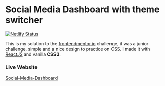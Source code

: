 # Social Media Dashboard with theme switcher

[![Netlify Status](https://api.netlify.com/api/v1/badges/6b37dcc4-3d92-4854-9bfe-8d495c495a78/deploy-status)](https://app.netlify.com/sites/akamfoad-social-media-dashboard/deploys)

This is my solution to the [frontendmentor.io](https://www.frontendmentor.io/challenges/social-media-dashboard-with-theme-switcher-6oY8ozp_H "social media dashboard with theme switcher - frontendmentor.io") challenge, it was a junior challenge, simple and a nice design to practice on CSS. I made it with [ReactJS](https://github.com/facebook/react/) and vanilla **CSS3**.


### Live Website
[Social-Media-Dashboard](https://akamfoad-social-media-dashboard.netlify.com/)
